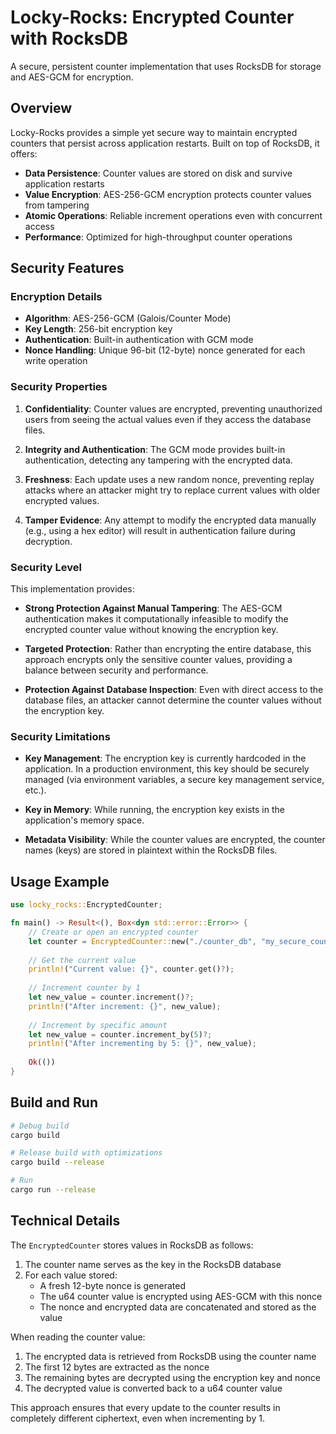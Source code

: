 # Locky-Rocks: Encrypted Counter with RocksDB

A secure, persistent counter implementation that uses RocksDB for storage and AES-GCM for encryption.

## Overview

Locky-Rocks provides a simple yet secure way to maintain encrypted counters that persist across application restarts. Built on top of RocksDB, it offers:

- **Data Persistence**: Counter values are stored on disk and survive application restarts
- **Value Encryption**: AES-256-GCM encryption protects counter values from tampering
- **Atomic Operations**: Reliable increment operations even with concurrent access
- **Performance**: Optimized for high-throughput counter operations

## Security Features

### Encryption Details

- **Algorithm**: AES-256-GCM (Galois/Counter Mode)
- **Key Length**: 256-bit encryption key
- **Authentication**: Built-in authentication with GCM mode
- **Nonce Handling**: Unique 96-bit (12-byte) nonce generated for each write operation

### Security Properties

1. **Confidentiality**: Counter values are encrypted, preventing unauthorized users from seeing the actual values even if they access the database files.

2. **Integrity and Authentication**: The GCM mode provides built-in authentication, detecting any tampering with the encrypted data.

3. **Freshness**: Each update uses a new random nonce, preventing replay attacks where an attacker might try to replace current values with older encrypted values.

4. **Tamper Evidence**: Any attempt to modify the encrypted data manually (e.g., using a hex editor) will result in authentication failure during decryption.

### Security Level

This implementation provides:

- **Strong Protection Against Manual Tampering**: The AES-GCM authentication makes it computationally infeasible to modify the encrypted counter value without knowing the encryption key.

- **Targeted Protection**: Rather than encrypting the entire database, this approach encrypts only the sensitive counter values, providing a balance between security and performance.

- **Protection Against Database Inspection**: Even with direct access to the database files, an attacker cannot determine the counter values without the encryption key.

### Security Limitations

- **Key Management**: The encryption key is currently hardcoded in the application. In a production environment, this key should be securely managed (via environment variables, a secure key management service, etc.).

- **Key in Memory**: While running, the encryption key exists in the application's memory space.

- **Metadata Visibility**: While the counter values are encrypted, the counter names (keys) are stored in plaintext within the RocksDB files.

## Usage Example

```rust
use locky_rocks::EncryptedCounter;

fn main() -> Result<(), Box<dyn std::error::Error>> {
    // Create or open an encrypted counter
    let counter = EncryptedCounter::new("./counter_db", "my_secure_counter")?;
    
    // Get the current value
    println!("Current value: {}", counter.get()?);
    
    // Increment counter by 1
    let new_value = counter.increment()?;
    println!("After increment: {}", new_value);
    
    // Increment by specific amount
    let new_value = counter.increment_by(5)?;
    println!("After incrementing by 5: {}", new_value);
    
    Ok(())
}
```

## Build and Run

```bash
# Debug build
cargo build

# Release build with optimizations
cargo build --release

# Run
cargo run --release
```

## Technical Details

The `EncryptedCounter` stores values in RocksDB as follows:

1. The counter name serves as the key in the RocksDB database
2. For each value stored:
   - A fresh 12-byte nonce is generated
   - The u64 counter value is encrypted using AES-GCM with this nonce
   - The nonce and encrypted data are concatenated and stored as the value

When reading the counter value:
1. The encrypted data is retrieved from RocksDB using the counter name
2. The first 12 bytes are extracted as the nonce
3. The remaining bytes are decrypted using the encryption key and nonce
4. The decrypted value is converted back to a u64 counter value

This approach ensures that every update to the counter results in completely different ciphertext, even when incrementing by 1.
